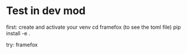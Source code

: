 # Test in dev mod

first: create and activate your venv
cd framefox (to see the toml file)
pip install -e .

try: framefox
